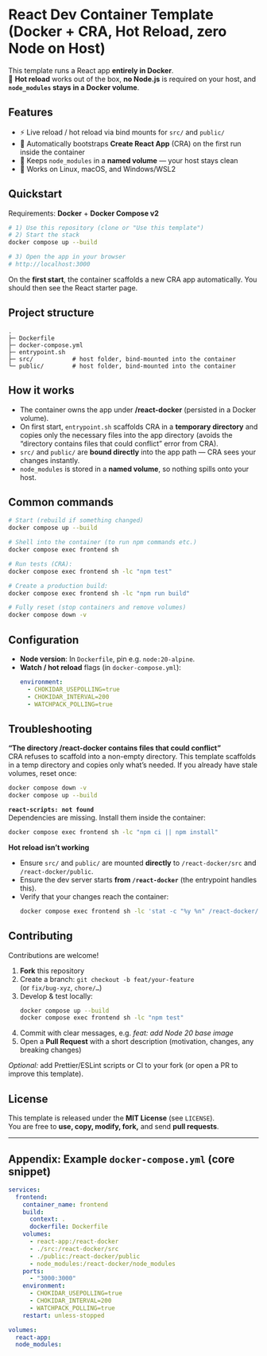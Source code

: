 # React Dev Container Template (Docker + CRA, Hot Reload, zero Node on Host)

This template runs a React app **entirely in Docker**.  
🚀 **Hot reload** works out of the box, **no Node.js** is required on your host, and **`node_modules` stays in a Docker volume**.

## Features

- ⚡ Live reload / hot reload via bind mounts for `src/` and `public/`
- 🧰 Automatically bootstraps **Create React App** (CRA) on the first run inside the container
- 🧳 Keeps `node_modules` in a **named volume** — your host stays clean
- 🐳 Works on Linux, macOS, and Windows/WSL2

## Quickstart

Requirements: **Docker** + **Docker Compose v2**

```bash
# 1) Use this repository (clone or "Use this template")
# 2) Start the stack
docker compose up --build

# 3) Open the app in your browser
# http://localhost:3000
```

On the **first start**, the container scaffolds a new CRA app automatically. You should then see the React starter page.

## Project structure

```
.
├─ Dockerfile
├─ docker-compose.yml
├─ entrypoint.sh
├─ src/           # host folder, bind-mounted into the container
└─ public/        # host folder, bind-mounted into the container
```

## How it works

- The container owns the app under **/react-docker** (persisted in a Docker volume).
- On first start, `entrypoint.sh` scaffolds CRA in a **temporary directory** and copies only the necessary files into the app directory (avoids the “directory contains files that could conflict” error from CRA).
- `src/` and `public/` are **bound directly** into the app path — CRA sees your changes instantly.
- `node_modules` is stored in a **named volume**, so nothing spills onto your host.

## Common commands

```bash
# Start (rebuild if something changed)
docker compose up --build

# Shell into the container (to run npm commands etc.)
docker compose exec frontend sh

# Run tests (CRA):
docker compose exec frontend sh -lc "npm test"

# Create a production build:
docker compose exec frontend sh -lc "npm run build"

# Fully reset (stop containers and remove volumes)
docker compose down -v
```

## Configuration

- **Node version**: In `Dockerfile`, pin e.g. `node:20-alpine`.
- **Watch / hot reload** flags (in `docker-compose.yml`):
  ```yaml
  environment:
    - CHOKIDAR_USEPOLLING=true
    - CHOKIDAR_INTERVAL=200
    - WATCHPACK_POLLING=true
  ```

## Troubleshooting

**“The directory /react-docker contains files that could conflict”**  
CRA refuses to scaffold into a non-empty directory. This template scaffolds in a temp directory and copies only what’s needed. If you already have stale volumes, reset once:

```bash
docker compose down -v
docker compose up --build
```

**`react-scripts: not found`**  
Dependencies are missing. Install them inside the container:
```bash
docker compose exec frontend sh -lc "npm ci || npm install"
```

**Hot reload isn’t working**  
- Ensure `src/` and `public/` are mounted **directly** to `/react-docker/src` and `/react-docker/public`.
- Ensure the dev server starts **from `/react-docker`** (the entrypoint handles this).
- Verify that your changes reach the container:
  ```bash
  docker compose exec frontend sh -lc 'stat -c "%y %n" /react-docker/src/App.js'
  ```

## Contributing

Contributions are welcome!

1. **Fork** this repository
2. Create a branch: `git checkout -b feat/your-feature`  
   (or `fix/bug-xyz`, `chore/…`)
3. Develop & test locally:
   ```bash
   docker compose up --build
   docker compose exec frontend sh -lc "npm test"
   ```
4. Commit with clear messages, e.g. *feat: add Node 20 base image*
5. Open a **Pull Request** with a short description (motivation, changes, any breaking changes)

*Optional:* add Prettier/ESLint scripts or CI to your fork (or open a PR to improve this template).

## License

This template is released under the **MIT License** (see `LICENSE`).  
You are free to **use, copy, modify, fork,** and send **pull requests**.

---

## Appendix: Example `docker-compose.yml` (core snippet)

```yaml
services:
  frontend:
    container_name: frontend
    build:
      context: .
      dockerfile: Dockerfile
    volumes:
      - react-app:/react-docker
      - ./src:/react-docker/src
      - ./public:/react-docker/public
      - node_modules:/react-docker/node_modules
    ports:
      - "3000:3000"
    environment:
      - CHOKIDAR_USEPOLLING=true
      - CHOKIDAR_INTERVAL=200
      - WATCHPACK_POLLING=true
    restart: unless-stopped

volumes:
  react-app:
  node_modules:
```
